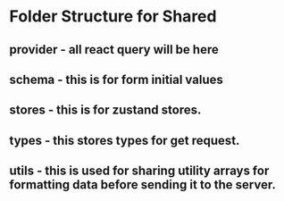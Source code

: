 # Folder Structure for Shared

## provider - all react query will be here

## schema - this is for form initial values

## stores - this is for zustand stores.

## types - this stores types for get request.

## utils - this is used for sharing utility arrays for formatting data before sending it to the server.
